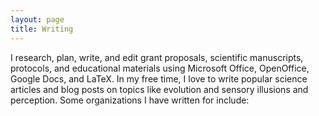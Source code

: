 ```yaml
---
layout: page
title: Writing
---
```


<html>
  <head>
    <script src="https://cdnjs.cloudflare.com/ajax/libs/Chart.js/2.5.0/Chart.min.js"></script> 
  </head>
  <body>  
  <p>I research, plan, write, and edit grant proposals, scientific manuscripts, protocols, and educational materials using Microsoft Office, OpenOffice, Google Docs, and LaTeX. In my free time, I love to write popular science articles and blog posts on topics like evolution and sensory illusions and perception. Some organizations I have written for include:</p>
    
</body>
</html>
